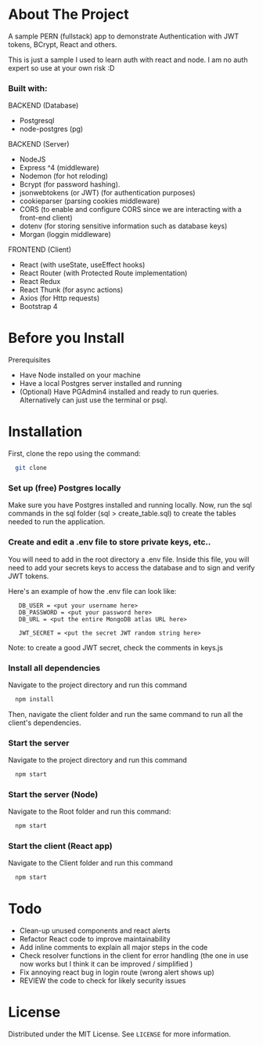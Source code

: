 <!-- ABOUT THE PROJECT -->
# About The Project


A sample PERN  (fullstack) app to demonstrate Authentication with JWT tokens, BCrypt, React and others. 

This is just a sample I used to learn auth with react and node. I am no auth expert so use at your own risk :D 

### Built with:

BACKEND (Database)
* Postgresql
* node-postgres (pg)


BACKEND (Server)
* NodeJS
* Express ^4 (middleware)
* Nodemon (for hot reloding)
* Bcrypt (for password hashing).
* jsonwebtokens (or JWT) (for authentication purposes)
* cookieparser (parsing cookies middleware)
* CORS (to enable and configure CORS since we are interacting with a front-end client)
* dotenv (for storing sensitive information such as database keys)
* Morgan (loggin middleware)

FRONTEND (Client)
* React (with useState, useEffect hooks)
* React Router (with Protected Route implementation)
* React Redux
* React Thunk (for async actions)  
* Axios (for Http requests)
* Bootstrap 4 

# Before you Install

Prerequisites 
* Have Node installed on your machine
* Have a local Postgres server installed and running 
* (Optional) Have PGAdmin4 installed and ready to run queries. Alternatively can just use the terminal or psql.  

<!-- GETTING STARTED -->
# Installation

First, clone the repo using the command:
```sh
  git clone
  ```

### Set up (free) Postgres locally 

Make sure you have Postgres installed and running locally.
Now, run the sql commands in the sql folder (sql > create_table.sql) to create the tables needed to run the application.


### Create and edit a .env file to store private keys, etc..

You will need to add in the root directory a .env file. Inside this file, you will need to add your secrets keys to access the database and to sign and verify JWT tokens. 

Here's an example of how the .env file can look like: 

``` 
   DB_USER = <put your username here>
   DB_PASSWORD = <put your password here>
   DB_URL = <put the entire MongoDB atlas URL here>

   JWT_SECRET = <put the secret JWT random string here>

   ```
Note: to create a good JWT secret, check the comments in keys.js

### Install all dependencies

Navigate to the project directory and run this command 
```sh
  npm install
  ```

Then, navigate the client folder and run the same command to run all the client's dependencies.  

### Start the server

Navigate to the project directory and run this command 
```sh
  npm start 
  ```  

### Start the server (Node)

Navigate to the Root folder and run this command:
```sh
  npm start
  ```     

### Start the client (React app)

Navigate to the Client folder and run this command 
```sh
  npm start
  ```    


# Todo

* Clean-up unused components and react alerts
* Refactor React code to improve maintainability
* Add inline comments to explain all major steps in the code
* Check resolver functions in the client for error handling (the one in use now works but I think it can be improved / simplified )
* Fix annoying react bug in login route (wrong alert shows up)
* REVIEW the code to check for likely security issues



<!-- LICENSE -->
# License

Distributed under the MIT License. See `LICENSE` for more information.

 




<!-- MARKDOWN LINKS & IMAGES -->
<!-- https://www.markdownguide.org/basic-syntax/#reference-style-links -->
